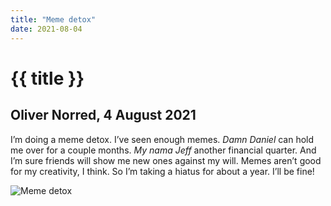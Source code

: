 ```yaml
---
title: "Meme detox"
date: 2021-08-04
---
```


# {{ title }}
## Oliver Norred, 4 August 2021

I’m doing a meme detox. I’ve seen enough memes. *Damn Daniel* can hold me over for a couple months. *My nama Jeff* another financial quarter. And I’m sure friends will show me new ones against my will. Memes aren’t good for my creativity, I think. So I’m taking a hiatus for about a year. I’ll be fine!

![Meme detox](/images/memedetox.jpg)
